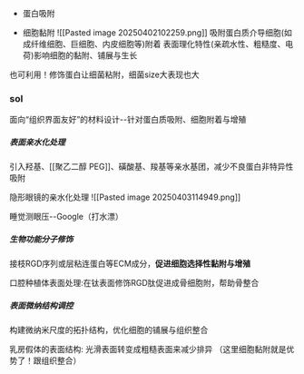 - 蛋白吸附

- 细胞黏附
![[Pasted image 20250402102259.png]]
吸附蛋白质介导细胞(如成纤维细胞、巨细胞、内皮细胞等)附着
表面理化特性(亲疏水性、粗糙度、电荷)影响细胞的黏附、铺展与生长

也可利用！修饰蛋白让细菌粘附，细菌size大表现也大

### sol
面向“组织界面友好”的材料设计--针对蛋白质吸附、细胞附着与增殖

##### 表面亲水化处理

引入羟基、[[聚乙二醇 PEG]]、磺酸基、羧基等亲水基团，减少不良蛋白非特异性吸附

隐形眼镜的亲水化处理
			![[Pasted image 20250403114949.png]]

睡觉测眼压--Google（打水漂）

##### 生物功能分子修饰
接枝RGD序列或层粘连蛋白等ECM成分，**促进细胞选择性黏附与增殖**

口腔种植体表面处理:在钛表面修饰RGD肽促进成骨细胞附，帮助骨整合


##### 表面微纳结构调控
构建微纳米尺度的拓扑结构，优化细胞的铺展与组织整合

乳房假体的表面结构: 光滑表面转变成粗糙表面来减少排异
（这里细胞黏附就是优势了！跟组织整合）
